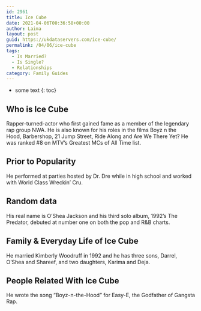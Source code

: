 ```yaml
---
id: 2961
title: Ice Cube
date: 2021-04-06T00:36:58+00:00
author: Laima
layout: post
guid: https://ukdataservers.com/ice-cube/
permalink: /04/06/ice-cube
tags:
  - Is Married?
  - Is Single?
  - Relationships
category: Family Guides
---
```


* some text
{: toc}


## Who is Ice Cube
                  
                  
                  
Rapper-turned-actor who first gained fame as a member of the legendary rap group NWA. He is also known for his roles in the films Boyz n the Hood, Barbershop, 21 Jump Street, Ride Along and Are We There Yet? He was ranked #8 on MTV&#8217;s Greatest MCs of All Time list.
                  
              
            
              
            
                
                
                
## Prior to Popularity
                  
                  
                  
He performed at parties hosted by Dr. Dre while in high school and worked with World Class Wreckin&#8217; Cru.
                  
              
            
              
            
                
                
                
## Random data
                  
                  
                  
His real name is O&#8217;Shea Jackson and his third solo album, 1992&#8217;s The Predator, debuted at number one on both the pop and R&B charts.
                  
              
            
              
            
                
                
                
## Family & Everyday Life of Ice Cube
                  
                  
                  
He married Kimberly Woodruff in 1992 and he has three sons, Darrel, O&#8217;Shea and Shareef, and two daughters, Karima and Deja. 
                  
              
            
              
            
                
                
                
## People Related With Ice Cube
                  
                  
                  
He wrote the song &#8220;Boyz-n-the-Hood&#8221; for Easy-E, the Godfather of Gangsta Rap.
                  
              
            
              
            
                
              
            
              
              
            
            
              
            
          
          
          